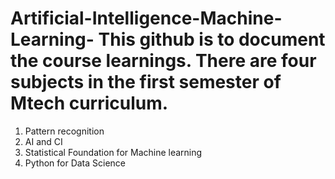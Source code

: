 # Artificial-Intelligence-Machine-Learning- This github is to document the course learnings. There are four subjects in the first semester of Mtech curriculum. 
1. Pattern recognition
2. AI and CI
3. Statistical Foundation for Machine learning
4. Python for Data Science  
